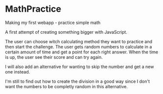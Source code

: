 # MathPractice
Making my first webapp - practice simple math

A first attempt of creating something bigger with JavaScript. 

The user can choose witch calculating method they want to practice and then start the challenge. 
The user gets random numbers to calculate in a certain amount of time and get a point for each right answer. 
When the time is up, the user see their score and can try again.

I will also add an alternative for wanting to skip the number and get a new one instead. 

I'm still to find out how to create the division in a good way since I don't want the numbers to be completly random in this alternative. 
